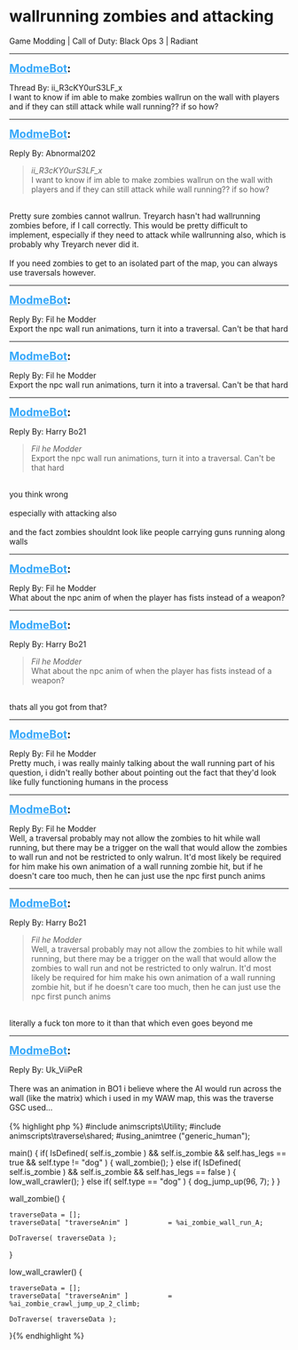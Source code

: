 # wallrunning zombies and attacking
Game Modding | Call of Duty: Black Ops 3 | Radiant

---
<strong style="font-size: 1.4em;"><span style="text-decoration: underline;text-decoration-color: #34a7f9;"><span style="color:#34a7f9;">ModmeBot</span></span>:</strong>

<p>Thread By: ii_R3cKY0urS3LF_x<br />I want to know if im able to make zombies wallrun on the wall with players and if they can still attack while wall running?? if so how?</p>

---
<strong style="font-size: 1.4em;"><span style="text-decoration: underline;text-decoration-color: #34a7f9;"><span style="color:#34a7f9;">ModmeBot</span></span>:</strong>

<p>Reply By: Abnormal202<br /><blockquote><em>ii_R3cKY0urS3LF_x</em><br />I want to know if im able to make zombies wallrun on the wall with players and if they can still attack while wall running?? if so how?</blockquote><br /> Pretty sure zombies cannot wallrun. Treyarch hasn&#39;t had wallrunning zombies before, if I call correctly. This would be pretty difficult to implement, especially if they need to attack while wallrunning also, which is probably why Treyarch never did it.<br /> <br />If you need zombies to get to an isolated part of the map, you can always use traversals however.</p>

---
<strong style="font-size: 1.4em;"><span style="text-decoration: underline;text-decoration-color: #34a7f9;"><span style="color:#34a7f9;">ModmeBot</span></span>:</strong>

<p>Reply By: Fil he Modder<br />Export the npc wall run animations, turn it into a traversal. Can&#39;t be that hard</p>

---
<strong style="font-size: 1.4em;"><span style="text-decoration: underline;text-decoration-color: #34a7f9;"><span style="color:#34a7f9;">ModmeBot</span></span>:</strong>

<p>Reply By: Fil he Modder<br />Export the npc wall run animations, turn it into a traversal. Can&#39;t be that hard</p>

---
<strong style="font-size: 1.4em;"><span style="text-decoration: underline;text-decoration-color: #34a7f9;"><span style="color:#34a7f9;">ModmeBot</span></span>:</strong>

<p>Reply By: Harry Bo21<br /><blockquote><em>Fil he Modder</em><br />Export the npc wall run animations, turn it into a traversal. Can&#39;t be that hard </blockquote><br /> you think wrong<br /> <br />especially with attacking also<br /> <br />and the fact zombies shouldnt look like people carrying guns running along walls</p>

---
<strong style="font-size: 1.4em;"><span style="text-decoration: underline;text-decoration-color: #34a7f9;"><span style="color:#34a7f9;">ModmeBot</span></span>:</strong>

<p>Reply By: Fil he Modder<br />What about the npc anim of when the player has fists instead of a weapon?</p>

---
<strong style="font-size: 1.4em;"><span style="text-decoration: underline;text-decoration-color: #34a7f9;"><span style="color:#34a7f9;">ModmeBot</span></span>:</strong>

<p>Reply By: Harry Bo21<br /><blockquote><em>Fil he Modder</em><br />What about the npc anim of when the player has fists instead of a weapon?</blockquote><br /> thats all you got from that?</p>

---
<strong style="font-size: 1.4em;"><span style="text-decoration: underline;text-decoration-color: #34a7f9;"><span style="color:#34a7f9;">ModmeBot</span></span>:</strong>

<p>Reply By: Fil he Modder<br />Pretty much, i was really mainly talking about the wall running part of his question, i didn&#39;t really bother about pointing out the fact that they&#39;d look like fully functioning humans in the process</p>

---
<strong style="font-size: 1.4em;"><span style="text-decoration: underline;text-decoration-color: #34a7f9;"><span style="color:#34a7f9;">ModmeBot</span></span>:</strong>

<p>Reply By: Fil he Modder<br />Well, a traversal probably may not allow the zombies to hit while wall running, but there may be a trigger on the wall that would allow the zombies to wall run and not be restricted to only walrun. It&#39;d most likely be required for him make his own animation of a wall running zombie hit, but if he doesn&#39;t care too much, then he can just use the npc first punch anims</p>

---
<strong style="font-size: 1.4em;"><span style="text-decoration: underline;text-decoration-color: #34a7f9;"><span style="color:#34a7f9;">ModmeBot</span></span>:</strong>

<p>Reply By: Harry Bo21<br /><blockquote><em>Fil he Modder</em><br />Well, a traversal probably may not allow the zombies to hit while wall running, but there may be a trigger on the wall that would allow the zombies to wall run and not be restricted to only walrun. It&#39;d most likely be required for him make his own animation of a wall running zombie hit, but if he doesn&#39;t care too much, then he can just use the npc first punch anims</blockquote><br /> literally a fuck ton more to it than that which even goes beyond me</p>

---
<strong style="font-size: 1.4em;"><span style="text-decoration: underline;text-decoration-color: #34a7f9;"><span style="color:#34a7f9;">ModmeBot</span></span>:</strong>

<p>Reply By: Uk_ViiPeR<br /><em></em><br /> There was an animation in BO1 i believe where the AI would run across the wall (like the matrix) which i used in my WAW map, this was the traverse GSC used...<br /> <br />{% highlight php %}
#include animscripts\Utility;
#include animscripts\traverse\shared;
#using_animtree ("generic_human");

main()
{
	if( IsDefined( self.is_zombie ) &amp;&amp; self.is_zombie &amp;&amp; self.has_legs == true &amp;&amp;  self.type != "dog" )
	{
		wall_zombie();
	}
	else if( IsDefined( self.is_zombie ) &amp;&amp; self.is_zombie &amp;&amp; self.has_legs == false )
	{
		low_wall_crawler();
	}
	else if( self.type == "dog" )
	{
		dog_jump_up(96, 7);
	}
}

wall_zombie()
{

	traverseData = [];
	traverseData[ "traverseAnim" ]			= %ai_zombie_wall_run_A;

	DoTraverse( traverseData );


}

low_wall_crawler()
{

	traverseData = [];
	traverseData[ "traverseAnim" ]			= %ai_zombie_crawl_jump_up_2_climb;

	DoTraverse( traverseData );


}{% endhighlight %}
</p>
